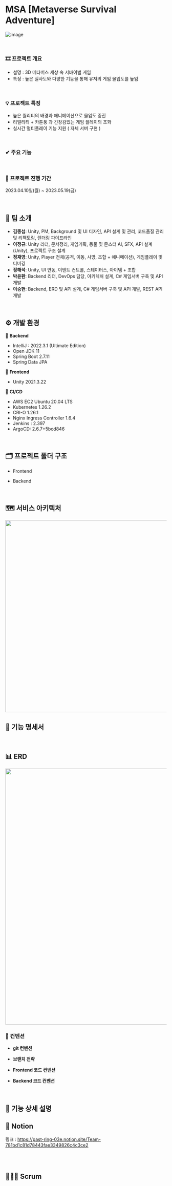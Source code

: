# MSA [Metaverse Survival Adventure]

![image](https://user-images.githubusercontent.com/104764340/233580330-47909bab-0033-4f1a-88ed-ac8483d88130.png)


<br/>

### 🎞 프로젝트 개요

- 설명  : 3D 메타버스 세상 속 서바이벌 게임 
- 특징  : 높은 실사도와 다양한 기능을 통해 유저의 게임 몰입도를 높임

<br/>

### 💡 프로젝트 특징

- 높은 퀄리티의 배경과 애니메이션으로 몰입도 증진
- 리얼리티 + 카툰풍 과 긴장감있는 게임 플레이의 조화
- 실시간 멀티플레이 기능 지원 ( 자체 서버 구현 )

<br/>

### ✔ 주요 기능



<br/>

### 📅 프로젝트 진행 기간

2023.04.10일(월) ~ 2023.05.19(금)

<br/>

## 💛 팀 소개

- **김종섭**: Unity, PM, Background 및 UI 디자인, API 설계 및 관리, 코드품질 관리 및 리팩토링, 렌더링 파이프라인
- **이정규**: Unity 리더, 문서정리, 게임기획, 동물 및 몬스터 AI, SFX, API 설계 (Unity), 프로젝트 구조 설계
- **정재영**: Unity, Player 전체(공격, 이동, 사망, 조합 + 애니메이션), 게임플레이 및 디버깅 
- **정해석**: Unity, UI 연동, 이벤트 컨트롤, 스테이터스, 아이템 + 조합
- **박윤환**: Backend 리더, DevOps 담당, 아키텍처 설계, C# 게임서버 구축 및 API 개발
- **이승헌**: Backend, ERD 및 API 설계, C# 게임서버 구축 및 API 개발, REST API 개발

<br/>

## ⚙ 개발 환경

🔧 **Backend**

- IntelliJ : 2022.3.1 (Ultimate Edition)
- Open JDK 11
- Spring Boot 2.7.11
- Spring Data JPA

🔧 **Frontend**
- Unity 2021.3.22


🔧 **CI/CD**

- AWS EC2 Ubuntu 20.04 LTS
- Kubernetes 1.26.2
- CRI-O 1.26.1
- Nginx Ingress Controller 1.6.4
- Jenkins : 2.397
- ArgoCD: 2.6.7+5bcd846

<br/>

## 🗂 프로젝트 폴더 구조

- Frontend


- Backend

<br/>

## 🗺 서비스 아키텍처

<img src="https://user-images.githubusercontent.com/47595515/233584999-395699fa-9649-424e-a859-f1fa728c5eb8.png" width="600"/>

<br/>

## 📜 기능 명세서

<br/>

## 📊 ERD

<img src="https://user-images.githubusercontent.com/47595515/233585496-42ce825a-69f9-4121-8d43-65ef1190a48b.png" width="800"/>

<br/>

### 🤝 컨벤션

- **git 컨벤션**


- **브랜치 전략**


- **Frontend 코드 컨벤션**

- **Backend 코드 컨벤션**

<br/>

## 🎨 기능 상세 설명



## 📢 Notion

링크 : https://past-ring-03e.notion.site/Team-781bd1c81d78443fae3349826c4c3ce2

<br/><br/>

## 👨‍👩‍👧 Scrum